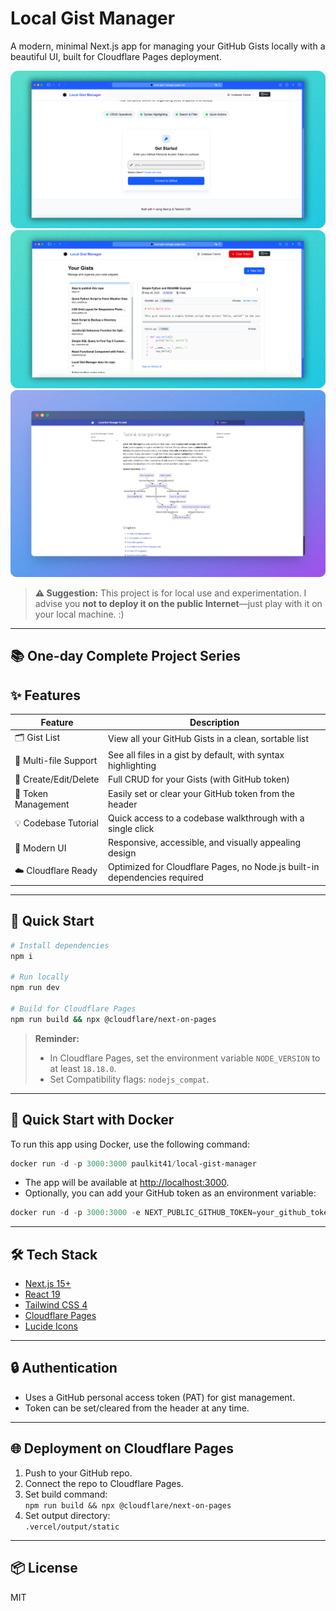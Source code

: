 # Local Gist Manager

A modern, minimal Next.js app for managing your GitHub Gists locally with a beautiful UI, built for Cloudflare Pages deployment.

<img src="public/enter-token.png" alt="token page" />
<img src="public/gist_page.png" alt="gist page" />
<img src="public/codebase.png" alt="codebase tutorial page" />

> **⚠️ Suggestion:**
> This project is for local use and experimentation. I advise you **not to deploy it on the public Internet**—just play with it on your local machine. :)

 
---

## 📚 One-day Complete Project Series


## ✨ Features

| Feature                | Description                                                                 |
|------------------------|-----------------------------------------------------------------------------|
| 🗂️ Gist List           | View all your GitHub Gists in a clean, sortable list                         |
| 📄 Multi-file Support  | See all files in a gist by default, with syntax highlighting                  |
| 📝 Create/Edit/Delete  | Full CRUD for your Gists (with GitHub token)                                 |
| 🔑 Token Management    | Easily set or clear your GitHub token from the header                        |
| 💡 Codebase Tutorial   | Quick access to a codebase walkthrough with a single click                   |
| 🎨 Modern UI           | Responsive, accessible, and visually appealing design                        |
| ☁️ Cloudflare Ready    | Optimized for Cloudflare Pages, no Node.js built-in dependencies required     |

---

## 🚀 Quick Start

```bash
# Install dependencies
npm i

# Run locally
npm run dev

# Build for Cloudflare Pages
npm run build && npx @cloudflare/next-on-pages
```

> **Reminder:**
> - In Cloudflare Pages, set the environment variable `NODE_VERSION` to at least `18.18.0`.
> - Set Compatibility flags: `nodejs_compat`.



---

## 🐳 Quick Start with Docker

To run this app using Docker, use the following command:

```powershell
docker run -d -p 3000:3000 paulkit41/local-gist-manager
```

- The app will be available at [http://localhost:3000](http://localhost:3000).
- Optionally, you can add your GitHub token as an environment variable:

```powershell
docker run -d -p 3000:3000 -e NEXT_PUBLIC_GITHUB_TOKEN=your_github_token paulkit41/local-gist-manager
```

---

## 🛠️ Tech Stack

- [Next.js 15+](https://nextjs.org/)  
- [React 19](https://react.dev/)  
- [Tailwind CSS 4](https://tailwindcss.com/)  
- [Cloudflare Pages](https://pages.cloudflare.com/)  
- [Lucide Icons](https://lucide.dev/icons/)  

---

## 🔒 Authentication

- Uses a GitHub personal access token (PAT) for gist management.
- Token can be set/cleared from the header at any time.

---

## 🌐 Deployment on Cloudflare Pages

1. Push to your GitHub repo.
2. Connect the repo to Cloudflare Pages.
3. Set build command:  
   `npm run build && npx @cloudflare/next-on-pages`
4. Set output directory:  
   `.vercel/output/static`

---

## 📦 License

MIT

